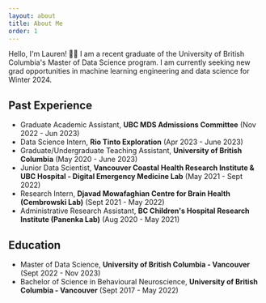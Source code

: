 ```yaml
---
layout: about
title: About Me
order: 1
---
```


Hello, I'm Lauren! 👋🏼 I am a recent graduate of the University of British Columbia's Master of Data Science program. I am currently seeking new grad opportunities in machine learning engineering and data science for Winter 2024.

## Past Experience

- Graduate Academic Assistant, **UBC MDS Admissions Committee** (Nov 2022 - Jun 2023)
- Data Science Intern, **Rio Tinto Exploration** (Apr 2023 - June 2023)
- Graduate/Undergraduate Teaching Assistant, **University of British Columbia** (May 2020 - June 2023)
- Junior Data Scientist, **Vancouver Coastal Health Research Institute & UBC Hospital - Digital Emergency Medicine Lab** (May 2021 - Sept 2022)
- Research Intern, **Djavad Mowafaghian Centre for Brain Health (Cembrowski Lab)** (Sept 2021 - May 2022)
- Administrative Research Assistant, **BC Children's Hospital Research Institute (Panenka Lab)** (Aug 2020 - May 2021)

## Education
- Master of Data Science, **University of British Columbia - Vancouver** (Sept 2022 - Nov 2023)
- Bachelor of Science in Behavioural Neuroscience, **University of British Columbia - Vancouver** (Sept 2017 - May 2022)